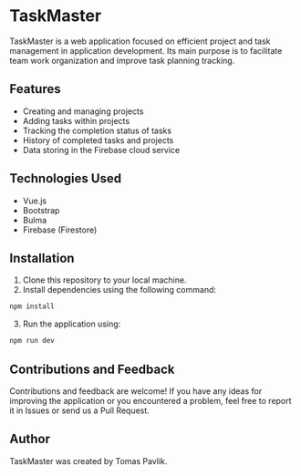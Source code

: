 # TaskMaster

TaskMaster is a web application focused on efficient project and task management in application development. Its main
purpose is to facilitate team work organization and improve task planning tracking.

## Features

- Creating and managing projects
- Adding tasks within projects
- Tracking the completion status of tasks
- History of completed tasks and projects
- Data storing in the Firebase cloud service

## Technologies Used

- Vue.js
- Bootstrap
- Bulma
- Firebase (Firestore)

## Installation

1. Clone this repository to your local machine.
2. Install dependencies using the following command:

```sh
npm install
```

3. Run the application using:

```sh
npm run dev
```

## Contributions and Feedback

Contributions and feedback are welcome! If you have any ideas for improving the application or you encountered a
problem, feel free to report it in Issues or send us a Pull Request.

## Author

TaskMaster was created by Tomas Pavlik.